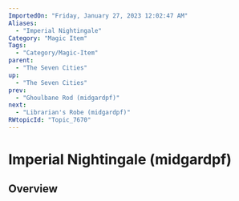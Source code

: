 ```yaml
---
ImportedOn: "Friday, January 27, 2023 12:02:47 AM"
Aliases:
  - "Imperial Nightingale"
Category: "Magic Item"
Tags:
  - "Category/Magic-Item"
parent:
  - "The Seven Cities"
up:
  - "The Seven Cities"
prev:
  - "Ghoulbane Rod (midgardpf)"
next:
  - "Librarian's Robe (midgardpf)"
RWtopicId: "Topic_7670"
---
```

# Imperial Nightingale (midgardpf)
## Overview
